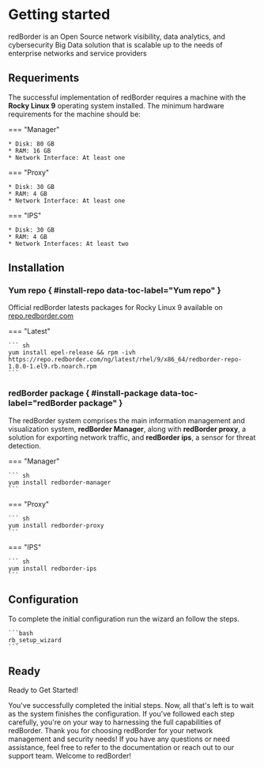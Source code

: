 # Getting started

redBorder is an Open Source network visibility, data analytics, and cybersecurity Big Data solution that is scalable up to the needs of enterprise networks and service providers

## Requeriments

The successful implementation of redBorder requires a machine with the **Rocky Linux 9** operating system installed. The minimum hardware requirements for the machine should be:

=== "Manager"

    * Disk: 80 GB
    * RAM: 16 GB
    * Network Interface: At least one
=== "Proxy"

    * Disk: 30 GB
    * RAM: 4 GB
    * Network Interface: At least one

=== "IPS"

    * Disk: 30 GB
    * RAM: 4 GB
    * Network Interfaces: At least two

## Installation

### Yum repo { #install-repo data-toc-label="Yum repo" }

Official redBorder latests packages for Rocky Linux 9 available on [repo.redborder.com](https://repo.redborder.com)

=== "Latest"

    ``` sh
    yum install epel-release && rpm -ivh https://repo.redborder.com/ng/latest/rhel/9/x86_64/redborder-repo-1.0.0-1.el9.rb.noarch.rpm
    ```

### redBorder package { #install-package data-toc-label="redBorder package" }

The redBorder system comprises the main information management and visualization system, **redBorder Manager**, along with **redBorder proxy**, a solution for exporting network traffic, and **redBorder ips**, a sensor for threat detection.

=== "Manager"

    ``` sh
    yum install redborder-manager
    ```

=== "Proxy"

    ``` sh
    yum install redborder-proxy
    ```

=== "IPS"

    ``` sh
    yum install redborder-ips
    ```

## Configuration

To complete the initial configuration run the wizard an follow the steps.

    ```bash
    rb_setup_wizard
    ```

## Ready

Ready to Get Started!

You've successfully completed the initial steps. Now, all that's left is to wait as the system finishes the configuration. If you've followed each step carefully, you're on your way to harnessing the full capabilities of redBorder. Thank you for choosing redBorder for your network management and security needs! If you have any questions or need assistance, feel free to refer to the documentation or reach out to our support team. Welcome to redBorder!
